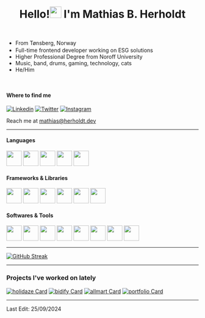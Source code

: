 
<h1 align="center"><b>Hello!<img src="https://user-images.githubusercontent.com/81162745/204531600-e3f43e3e-ffb0-4702-a933-aa78d7ad098b.png" width="30"/> I'm Mathias B. Herholdt</b></h1>

<br/>

- From Tønsberg, Norway <img src="https://user-images.githubusercontent.com/81162745/204541275-f9c618a1-6b7f-48fb-bcd0-c512fee6f266.png" width="17" valign="middle"/>
- Full-time frontend developer working on ESG solutions
- Higher Professional Degree from Noroff University
- Music, band, drums, gaming, technology, cats
- He/Him

<br/>

#### Where to find me

<a href="https://www.linkedin.com/in/MathiasHerholdt" target="_blank"><img alt="Linkedin" src="https://img.shields.io/badge/LinkedIn-0077B5?style=for-the-badge&logo=linkedin&logoColor=white"/></a>
<a href="https://twitter.com/Harboldtt" target="_blank"><img alt="Twitter" src="https://img.shields.io/badge/Twitter-1DA1F2?style=for-the-badge&logo=twitter&logoColor=white"></a>
<a href="https://www.instagram.com/mathiasher/" target="_blank"><img alt="Instagram" src="https://img.shields.io/badge/Instagram-E4405F?style=for-the-badge&logo=instagram&logoColor=white"></a>

Reach me at mathias@herholdt.dev

---

#### Languages

<div>
  <img src="https://cdn.jsdelivr.net/gh/devicons/devicon@latest/icons/javascript/javascript-original.svg" width="40px" />
  <img src="https://cdn.jsdelivr.net/gh/devicons/devicon@latest/icons/typescript/typescript-original.svg" width="40px" />
  <img src="https://cdn.jsdelivr.net/gh/devicons/devicon@latest/icons/html5/html5-original-wordmark.svg" width="40px" />
  <img src="https://cdn.jsdelivr.net/gh/devicons/devicon@latest/icons/css3/css3-original-wordmark.svg" width="40px" />
  <img src="https://cdn.jsdelivr.net/gh/devicons/devicon@latest/icons/sass/sass-original.svg" width="40px" />
</div>
  
#### Frameworks & Libraries

<div>
  <img src="https://cdn.jsdelivr.net/gh/devicons/devicon@latest/icons/angular/angular-original.svg" width="40px" />
  <img src="https://cdn.jsdelivr.net/gh/devicons/devicon@latest/icons/react/react-original.svg" width="40px" />
  <img src="https://cdn.jsdelivr.net/gh/devicons/devicon@latest/icons/nextjs/nextjs-original.svg" width="40px" />
  <img src="https://cdn.jsdelivr.net/gh/devicons/devicon@latest/icons/astro/astro-original.svg" width="40px" />
  <img src="https://cdn.jsdelivr.net/gh/devicons/devicon@latest/icons/tailwindcss/tailwindcss-original.svg" width="40px" />
  <img src="https://cdn.jsdelivr.net/gh/devicons/devicon@latest/icons/bootstrap/bootstrap-original.svg" width="40px" />
</div>

#### Softwares & Tools

<div>
  <img src="https://cdn.jsdelivr.net/gh/devicons/devicon@latest/icons/git/git-original.svg" width="40px" />
  <img src="https://cdn.jsdelivr.net/gh/devicons/devicon@latest/icons/npm/npm-original-wordmark.svg" width="40px" />
  <img src="https://cdn.jsdelivr.net/gh/devicons/devicon@latest/icons/vscode/vscode-original.svg" width="40px" />
  <img src="https://cdn.jsdelivr.net/gh/devicons/devicon@latest/icons/cloudflare/cloudflare-original.svg" width="40px" />
  <img src="https://cdn.jsdelivr.net/gh/devicons/devicon@latest/icons/vercel/vercel-original.svg" width="40px" />
  <img src="https://cdn.jsdelivr.net/gh/devicons/devicon@latest/icons/figma/figma-original.svg" width="40px" />
  <img src="https://cdn.jsdelivr.net/gh/devicons/devicon@latest/icons/wordpress/wordpress-plain.svg" width="40px" />
  <img src="https://cdn.jsdelivr.net/gh/devicons/devicon@latest/icons/postgresql/postgresql-original.svg" width="40px" />
</div>

---

[![GitHub Streak](https://streak-stats.demolab.com/?user=devholdt&theme=dark)](https://git.io/streak-stats)

---

### Projects I've worked on lately

[![holidaze Card](https://github-readme-stats.vercel.app/api/pin/?username=devholdt&repo=holidaze-pe2&theme=dark)](https://github.com/devholdt/holidaze-pe2)
[![bidify Card](https://github-readme-stats.vercel.app/api/pin/?username=devholdt&repo=bidify&theme=dark)](https://github.com/devholdt/bidify)
[![allmart Card](https://github-readme-stats.vercel.app/api/pin/?username=devholdt&repo=allmart&theme=dark)](https://github.com/devholdt/allmart)
[![portfolio Card](https://github-readme-stats.vercel.app/api/pin/?username=devholdt&repo=portfolio&theme=dark)](https://github.com/devholdt/portfolio)

---

Last Edit: 25/09/2024

<!-- Reference-style links for projects -->
[urs-repo]: https://github.com/devholdt/js2-ca
[urs-live]: https://urspace.netlify.app/
[bid-repo]: https://github.com/devholdt/bidify
[bid-live]: https://bidify-auctions.netlify.app
[all-repo]: https://github.com/devholdt/ALLMART
[all-live]: https://allmart-react.netlify.app/
[holi-repo]: https://github.com/devholdt/holidaze-pe2
[holi-live]: https://holidaze-nextjs.netlify.app/
[portfolio]: https://herholdt.dev
